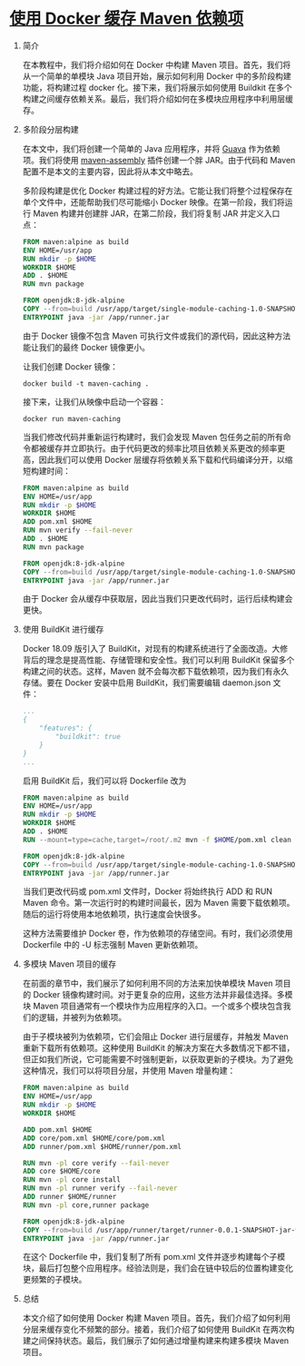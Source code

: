 # [使用 Docker 缓存 Maven 依赖项](https://www.baeldung.com/ops/docker-cache-maven-dependencies)

1. 简介

    在本教程中，我们将介绍如何在 Docker 中构建 Maven 项目。首先，我们将从一个简单的单模块 Java 项目开始，展示如何利用 Docker 中的多阶段构建功能，将构建过程 docker 化。接下来，我们将展示如何使用 Buildkit 在多个构建之间缓存依赖关系。最后，我们将介绍如何在多模块应用程序中利用层缓存。

2. 多阶段分层构建

    在本文中，我们将创建一个简单的 Java 应用程序，并将 [Guava](https://www.baeldung.com/guava-guide) 作为依赖项。我们将使用 [maven-assembly](https://www.baeldung.com/executable-jar-with-maven) 插件创建一个胖 JAR。由于代码和 Maven 配置不是本文的主要内容，因此将从本文中略去。

    多阶段构建是优化 Docker 构建过程的好方法。它能让我们将整个过程保存在单个文件中，还能帮助我们尽可能缩小 Docker 映像。在第一阶段，我们将运行 Maven 构建并创建胖 JAR，在第二阶段，我们将复制 JAR 并定义入口点：

    ```dockerfile
    FROM maven:alpine as build
    ENV HOME=/usr/app
    RUN mkdir -p $HOME
    WORKDIR $HOME
    ADD . $HOME
    RUN mvn package

    FROM openjdk:8-jdk-alpine
    COPY --from=build /usr/app/target/single-module-caching-1.0-SNAPSHOT-jar-with-dependencies.jar /app/runner.jar
    ENTRYPOINT java -jar /app/runner.jar
    ```

    由于 Docker 镜像不包含 Maven 可执行文件或我们的源代码，因此这种方法能让我们的最终 Docker 镜像更小。

    让我们创建 Docker 镜像：

    `docker build -t maven-caching .`

    接下来，让我们从映像中启动一个容器：

    `docker run maven-caching`

    当我们修改代码并重新运行构建时，我们会发现 Maven 包任务之前的所有命令都被缓存并立即执行。由于代码更改的频率比项目依赖关系更改的频率更高，因此我们可以使用 Docker 层缓存将依赖关系下载和代码编译分开，以缩短构建时间：

    ```dockerfile
    FROM maven:alpine as build
    ENV HOME=/usr/app
    RUN mkdir -p $HOME
    WORKDIR $HOME
    ADD pom.xml $HOME
    RUN mvn verify --fail-never
    ADD . $HOME
    RUN mvn package

    FROM openjdk:8-jdk-alpine 
    COPY --from=build /usr/app/target/single-module-caching-1.0-SNAPSHOT-jar-with-dependencies.jar /app/runner.jar
    ENTRYPOINT java -jar /app/runner.jar
    ```

    由于 Docker 会从缓存中获取层，因此当我们只更改代码时，运行后续构建会更快。

3. 使用 BuildKit 进行缓存

    Docker 18.09 版引入了 BuildKit，对现有的构建系统进行了全面改造。大修背后的理念是提高性能、存储管理和安全性。我们可以利用 BuildKit 保留多个构建之间的状态。这样，Maven 就不会每次都下载依赖项，因为我们有永久存储。要在 Docker 安装中启用 BuildKit，我们需要编辑 daemon.json 文件：

    ```yml
    ...
    {
        "features": {
            "buildkit": true
        }
    }
    ...
    ```

    启用 BuildKit 后，我们可以将 Dockerfile 改为

    ```dockerfile
    FROM maven:alpine as build
    ENV HOME=/usr/app
    RUN mkdir -p $HOME
    WORKDIR $HOME
    ADD . $HOME
    RUN --mount=type=cache,target=/root/.m2 mvn -f $HOME/pom.xml clean package

    FROM openjdk:8-jdk-alpine
    COPY --from=build /usr/app/target/single-module-caching-1.0-SNAPSHOT-jar-with-dependencies.jar /app/runner.jar
    ENTRYPOINT java -jar /app/runner.jar
    ```

    当我们更改代码或 pom.xml 文件时，Docker 将始终执行 ADD 和 RUN Maven 命令。第一次运行时的构建时间最长，因为 Maven 需要下载依赖项。随后的运行将使用本地依赖项，执行速度会快很多。

    这种方法需要维护 Docker 卷，作为依赖项的存储空间。有时，我们必须使用 Dockerfile 中的 -U 标志强制 Maven 更新依赖项。

4. 多模块 Maven 项目的缓存

    在前面的章节中，我们展示了如何利用不同的方法来加快单模块 Maven 项目的 Docker 镜像构建时间。对于更复杂的应用，这些方法并非最佳选择。多模块 Maven 项目通常有一个模块作为应用程序的入口。一个或多个模块包含我们的逻辑，并被列为依赖项。

    由于子模块被列为依赖项，它们会阻止 Docker 进行层缓存，并触发 Maven 重新下载所有依赖项。这种使用 BuildKit 的解决方案在大多数情况下都不错，但正如我们所说，它可能需要不时强制更新，以获取更新的子模块。为了避免这种情况，我们可以将项目分层，并使用 Maven 增量构建：

    ```dockerfile
    FROM maven:alpine as build
    ENV HOME=/usr/app
    RUN mkdir -p $HOME
    WORKDIR $HOME

    ADD pom.xml $HOME
    ADD core/pom.xml $HOME/core/pom.xml
    ADD runner/pom.xml $HOME/runner/pom.xml

    RUN mvn -pl core verify --fail-never
    ADD core $HOME/core
    RUN mvn -pl core install
    RUN mvn -pl runner verify --fail-never
    ADD runner $HOME/runner
    RUN mvn -pl core,runner package

    FROM openjdk:8-jdk-alpine
    COPY --from=build /usr/app/runner/target/runner-0.0.1-SNAPSHOT-jar-with-dependencies.jar /app/runner.jar
    ENTRYPOINT java -jar /app/runner.jar
    ```

    在这个 Dockerfile 中，我们复制了所有 pom.xml 文件并逐步构建每个子模块，最后打包整个应用程序。经验法则是，我们会在链中较后的位置构建变化更频繁的子模块。

5. 总结

    本文介绍了如何使用 Docker 构建 Maven 项目。首先，我们介绍了如何利用分层来缓存变化不频繁的部分。接着，我们介绍了如何使用 BuildKit 在两次构建之间保持状态。最后，我们展示了如何通过增量构建来构建多模块 Maven 项目。

